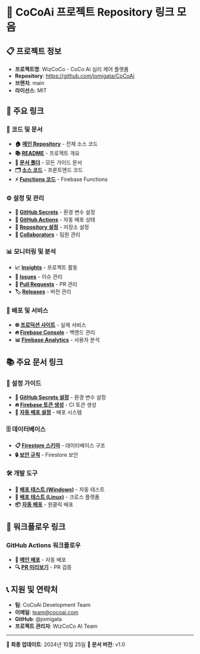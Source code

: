# 🔗 CoCoAi 프로젝트 Repository 링크 모음

## 📋 프로젝트 정보

- **프로젝트명**: WizCoCo - CoCo Ai 심리 케어 플랫폼
- **Repository**: https://github.com/jomigata/CoCoAi
- **브랜치**: main
- **라이선스**: MIT

## 🔗 주요 링크

### **📁 코드 및 문서**
- **🏠 [메인 Repository](https://github.com/jomigata/CoCoAi)** - 전체 소스 코드
- **📚 [README](https://github.com/jomigata/CoCoAi/blob/main/README.md)** - 프로젝트 개요
- **📖 [문서 폴더](https://github.com/jomigata/CoCoAi/tree/main/docs)** - 모든 가이드 문서
- **🗂️ [소스 코드](https://github.com/jomigata/CoCoAi/tree/main/src)** - 프론트엔드 코드
- **⚡ [Functions 코드](https://github.com/jomigata/CoCoAi/tree/main/functions)** - Firebase Functions

### **⚙️ 설정 및 관리**
- **🔐 [GitHub Secrets](https://github.com/jomigata/CoCoAi/settings/secrets/actions)** - 환경 변수 설정
- **🔄 [GitHub Actions](https://github.com/jomigata/CoCoAi/actions)** - 자동 배포 상태
- **🔧 [Repository 설정](https://github.com/jomigata/CoCoAi/settings)** - 저장소 설정
- **👥 [Collaborators](https://github.com/jomigata/CoCoAi/settings/access)** - 팀원 관리

### **📊 모니터링 및 분석**
- **📈 [Insights](https://github.com/jomigata/CoCoAi/pulse)** - 프로젝트 활동
- **🐛 [Issues](https://github.com/jomigata/CoCoAi/issues)** - 이슈 관리
- **🔀 [Pull Requests](https://github.com/jomigata/CoCoAi/pulls)** - PR 관리
- **🏷️ [Releases](https://github.com/jomigata/CoCoAi/releases)** - 버전 관리

### **🚀 배포 및 서비스**
- **🌐 [프로덕션 사이트](https://cocoai-60a2d.web.app)** - 실제 서비스
- **🔥 [Firebase Console](https://console.firebase.google.com/project/cocoai-60a2d)** - 백엔드 관리
- **📊 [Firebase Analytics](https://console.firebase.google.com/project/cocoai-60a2d/analytics)** - 사용자 분석

## 📚 주요 문서 링크

### **🔧 설정 가이드**
- **🔐 [GitHub Secrets 설정](https://github.com/jomigata/CoCoAi/blob/main/docs/github-secrets-checklist.md)** - 환경 변수 설정
- **🔥 [Firebase 토큰 생성](https://github.com/jomigata/CoCoAi/blob/main/docs/firebase-token-generation.md)** - CI 토큰 생성
- **🚀 [자동 배포 설정](https://github.com/jomigata/CoCoAi/blob/main/docs/github-auto-deploy-setup.md)** - 배포 시스템

### **🗄️ 데이터베이스**
- **📋 [Firestore 스키마](https://github.com/jomigata/CoCoAi/blob/main/docs/firestore-schema.md)** - 데이터베이스 구조
- **🔒 [보안 규칙](https://github.com/jomigata/CoCoAi/blob/main/firestore.rules)** - Firestore 보안

### **🛠️ 개발 도구**
- **🧪 [배포 테스트 (Windows)](https://github.com/jomigata/CoCoAi/blob/main/scripts/test-deployment.bat)** - 자동 테스트
- **🧪 [배포 테스트 (Linux)](https://github.com/jomigata/CoCoAi/blob/main/scripts/test-deployment.sh)** - 크로스 플랫폼
- **📦 [자동 배포](https://github.com/jomigata/CoCoAi/blob/main/scripts/auto-deploy.bat)** - 원클릭 배포

## 🔄 워크플로우 링크

### **GitHub Actions 워크플로우**
- **🚀 [메인 배포](https://github.com/jomigata/CoCoAi/blob/main/.github/workflows/deploy.yml)** - 자동 배포
- **🔍 [PR 미리보기](https://github.com/jomigata/CoCoAi/blob/main/.github/workflows/pr-preview.yml)** - PR 검증

## 📞 지원 및 연락처

- **팀**: CoCoAi Development Team
- **이메일**: team@cocoai.com
- **GitHub**: @jomigata
- **프로젝트 관리자**: WizCoCo AI Team

---

**📅 최종 업데이트**: 2024년 10월 25일
**📝 문서 버전**: v1.0
